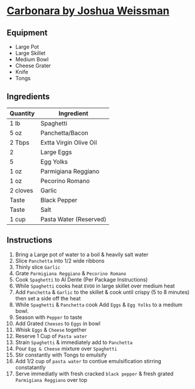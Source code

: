# [Carbonara by Joshua Weissman](https://www.youtube.com/watch?v=os6k27gjbq4)

## Equipment
- Large Pot
- Large Skillet
- Medium Bowl
- Cheese Grater
- Knife
- Tongs

## Ingredients
| Quantity | Ingredient |
| -------- | ---------- |
| 1 lb | Spaghetti |
| 5 oz | Panchetta/Bacon |
| 2 Tbps | Extta Virgin Olive Oil |
| 2 | Large Eggs |
| 5 | Egg Yolks |
| 1 oz | Parmigiana Reggiano |
| 1 oz | Pecorino Romano |
| 2 cloves | Garlic |
| Taste | Black Pepper |
| Taste | Salt |
| 1 cup | Pasta Water (Reserved) |

## Instructions
1. Bring a Large pot of water to a boil & heavily salt water
2. Slice `Panchetta` into 1/2 wide ribbons
3. Thinly slice `Garlic`
4. Grate `Parmigiana Reggiano` & `Pecorino Romano`
5. Cook `Spaghetti` to Al Dente (Per Package Instructions)
6. While `Spaghetti` cooks heat `EVOO` in large skillet over medium heat
7. Add `Panchetta` & `Garlic` to the skillet & cook until crispy (5 to 8 minutes) then set a side off the heat
8. While `Spaghetti` & `Panchetta` cook Add `Eggs` & `Egg Yolks` to a medium bowl.
9. Season with `Pepper` to taste
10. Add Grated `Cheeses` to `Eggs` in bowl
11. Whisk `Eggs` & `Cheese` together
12. Reserve 1 Cup of `Pasta water`
13. Strain `Spaghetti` & immediately add to `Panchetta`
14. Pour `Egg & Cheese` mixture over `Spaghetti`
15. Stir constantly with Tongs to emulsify
16. Add 1/2 cup of `pasta water` to contiue emulsification stirring constatantly
17. Serve immediatly with fresh cracked `black pepper` & fresh grated `Parmigiana Reggiano` over top